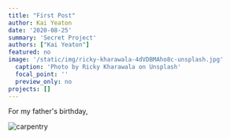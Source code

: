 ```yaml
---
title: "First Post"
author: Kai Yeaton
date: '2020-08-25'
summary: 'Secret Project'
authors: ["Kai Yeaton"]
featured: no
image: '/static/img/ricky-kharawala-4dVDBMAho8c-unsplash.jpg'
  caption: 'Photo by Ricky Kharawala on Unsplash'
  focal_point: ''
  preview_only: no
projects: []
---
```



For my father's birthday, 


![carpentry](/static/img/ricky-kharawala-4dVDBMAho8c-unsplash.jpg)
